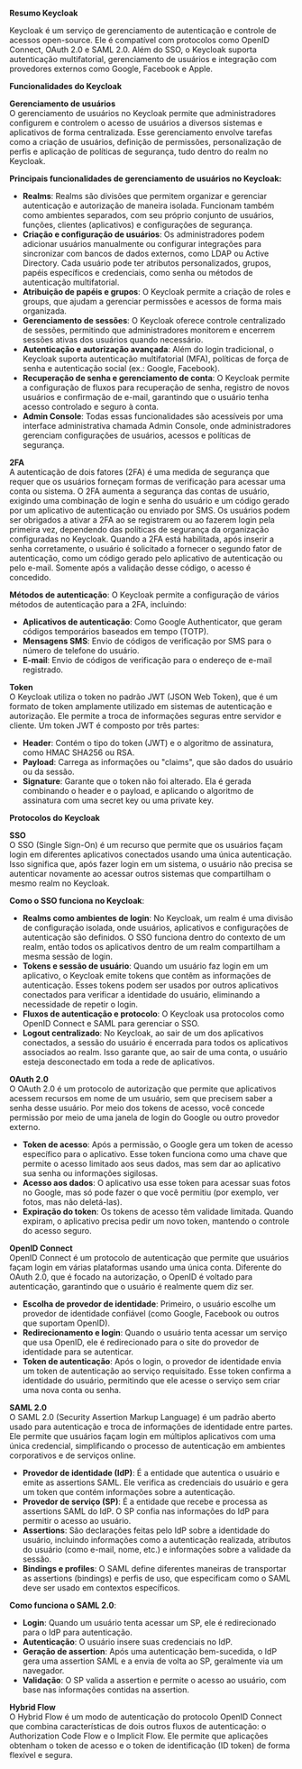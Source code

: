 **Resumo Keycloak**

Keycloak é um serviço de gerenciamento de autenticação e controle de acessos open-source. Ele é compatível com protocolos como OpenID Connect, OAuth 2.0 e SAML 2.0. Além do SSO, o Keycloak suporta autenticação multifatorial, gerenciamento de usuários e integração com provedores externos como Google, Facebook e Apple.

**Funcionalidades do Keycloak**

**Gerenciamento de usuários**  
O gerenciamento de usuários no Keycloak permite que administradores configurem e controlem o acesso de usuários a diversos sistemas e aplicativos de forma centralizada. Esse gerenciamento envolve tarefas como a criação de usuários, definição de permissões, personalização de perfis e aplicação de políticas de segurança, tudo dentro do realm no Keycloak.

**Principais funcionalidades de gerenciamento de usuários no Keycloak:**

- **Realms**: Realms são divisões que permitem organizar e gerenciar autenticação e autorização de maneira isolada. Funcionam também como ambientes separados, com seu próprio conjunto de usuários, funções, clientes (aplicativos) e configurações de segurança.
- **Criação e configuração de usuários**: Os administradores podem adicionar usuários manualmente ou configurar integrações para sincronizar com bancos de dados externos, como LDAP ou Active Directory. Cada usuário pode ter atributos personalizados, grupos, papéis específicos e credenciais, como senha ou métodos de autenticação multifatorial.
- **Atribuição de papéis e grupos**: O Keycloak permite a criação de roles e groups, que ajudam a gerenciar permissões e acessos de forma mais organizada.
- **Gerenciamento de sessões**: O Keycloak oferece controle centralizado de sessões, permitindo que administradores monitorem e encerrem sessões ativas dos usuários quando necessário.
- **Autenticação e autorização avançada**: Além do login tradicional, o Keycloak suporta autenticação multifatorial (MFA), políticas de força de senha e autenticação social (ex.: Google, Facebook).
- **Recuperação de senha e gerenciamento de conta**: O Keycloak permite a configuração de fluxos para recuperação de senha, registro de novos usuários e confirmação de e-mail, garantindo que o usuário tenha acesso controlado e seguro à conta.
- **Admin Console**: Todas essas funcionalidades são acessíveis por uma interface administrativa chamada Admin Console, onde administradores gerenciam configurações de usuários, acessos e políticas de segurança.

**2FA**  
A autenticação de dois fatores (2FA) é uma medida de segurança que requer que os usuários forneçam formas de verificação para acessar uma conta ou sistema. O 2FA aumenta a segurança das contas de usuário, exigindo uma combinação de login e senha do usuário e um código gerado por um aplicativo de autenticação ou enviado por SMS. Os usuários podem ser obrigados a ativar a 2FA ao se registrarem ou ao fazerem login pela primeira vez, dependendo das políticas de segurança da organização configuradas no Keycloak. Quando a 2FA está habilitada, após inserir a senha corretamente, o usuário é solicitado a fornecer o segundo fator de autenticação, como um código gerado pelo aplicativo de autenticação ou pelo e-mail. Somente após a validação desse código, o acesso é concedido.

**Métodos de autenticação**: O Keycloak permite a configuração de vários métodos de autenticação para a 2FA, incluindo:
- **Aplicativos de autenticação**: Como Google Authenticator, que geram códigos temporários baseados em tempo (TOTP).
- **Mensagens SMS**: Envio de códigos de verificação por SMS para o número de telefone do usuário.
- **E-mail**: Envio de códigos de verificação para o endereço de e-mail registrado.

**Token**  
O Keycloak utiliza o token no padrão JWT (JSON Web Token), que é um formato de token amplamente utilizado em sistemas de autenticação e autorização. Ele permite a troca de informações seguras entre servidor e cliente. Um token JWT é composto por três partes:
- **Header**: Contém o tipo do token (JWT) e o algoritmo de assinatura, como HMAC SHA256 ou RSA.
- **Payload**: Carrega as informações ou "claims", que são dados do usuário ou da sessão.
- **Signature**: Garante que o token não foi alterado. Ela é gerada combinando o header e o payload, e aplicando o algoritmo de assinatura com uma secret key ou uma private key.

**Protocolos do Keycloak**

**SSO**  
O SSO (Single Sign-On) é um recurso que permite que os usuários façam login em diferentes aplicativos conectados usando uma única autenticação. Isso significa que, após fazer login em um sistema, o usuário não precisa se autenticar novamente ao acessar outros sistemas que compartilham o mesmo realm no Keycloak.

**Como o SSO funciona no Keycloak**:
- **Realms como ambientes de login**: No Keycloak, um realm é uma divisão de configuração isolada, onde usuários, aplicativos e configurações de autenticação são definidos. O SSO funciona dentro do contexto de um realm, então todos os aplicativos dentro de um realm compartilham a mesma sessão de login.
- **Tokens e sessão de usuário**: Quando um usuário faz login em um aplicativo, o Keycloak emite tokens que contêm as informações de autenticação. Esses tokens podem ser usados por outros aplicativos conectados para verificar a identidade do usuário, eliminando a necessidade de repetir o login.
- **Fluxos de autenticação e protocolo**: O Keycloak usa protocolos como OpenID Connect e SAML para gerenciar o SSO.
- **Logout centralizado**: No Keycloak, ao sair de um dos aplicativos conectados, a sessão do usuário é encerrada para todos os aplicativos associados ao realm. Isso garante que, ao sair de uma conta, o usuário esteja desconectado em toda a rede de aplicativos.

**OAuth 2.0**  
O OAuth 2.0 é um protocolo de autorização que permite que aplicativos acessem recursos em nome de um usuário, sem que precisem saber a senha desse usuário. Por meio dos tokens de acesso, você concede permissão por meio de uma janela de login do Google ou outro provedor externo.
- **Token de acesso**: Após a permissão, o Google gera um token de acesso específico para o aplicativo. Esse token funciona como uma chave que permite o acesso limitado aos seus dados, mas sem dar ao aplicativo sua senha ou informações sigilosas.
- **Acesso aos dados**: O aplicativo usa esse token para acessar suas fotos no Google, mas só pode fazer o que você permitiu (por exemplo, ver fotos, mas não deletá-las).
- **Expiração do token**: Os tokens de acesso têm validade limitada. Quando expiram, o aplicativo precisa pedir um novo token, mantendo o controle do acesso seguro.

**OpenID Connect**  
OpenID Connect é um protocolo de autenticação que permite que usuários façam login em várias plataformas usando uma única conta. Diferente do OAuth 2.0, que é focado na autorização, o OpenID é voltado para autenticação, garantindo que o usuário é realmente quem diz ser.

- **Escolha de provedor de identidade**: Primeiro, o usuário escolhe um provedor de identidade confiável (como Google, Facebook ou outros que suportam OpenID).
- **Redirecionamento e login**: Quando o usuário tenta acessar um serviço que usa OpenID, ele é redirecionado para o site do provedor de identidade para se autenticar.
- **Token de autenticação**: Após o login, o provedor de identidade envia um token de autenticação ao serviço requisitado. Esse token confirma a identidade do usuário, permitindo que ele acesse o serviço sem criar uma nova conta ou senha.

**SAML 2.0**  
O SAML 2.0 (Security Assertion Markup Language) é um padrão aberto usado para autenticação e troca de informações de identidade entre partes. Ele permite que usuários façam login em múltiplos aplicativos com uma única credencial, simplificando o processo de autenticação em ambientes corporativos e de serviços online.

- **Provedor de identidade (IdP)**: É a entidade que autentica o usuário e emite as assertions SAML. Ele verifica as credenciais do usuário e gera um token que contém informações sobre a autenticação.
- **Provedor de serviço (SP)**: É a entidade que recebe e processa as assertions SAML do IdP. O SP confia nas informações do IdP para permitir o acesso ao usuário.
- **Assertions**: São declarações feitas pelo IdP sobre a identidade do usuário, incluindo informações como a autenticação realizada, atributos do usuário (como e-mail, nome, etc.) e informações sobre a validade da sessão.
- **Bindings e profiles**: O SAML define diferentes maneiras de transportar as assertions (bindings) e perfis de uso, que especificam como o SAML deve ser usado em contextos específicos.

**Como funciona o SAML 2.0**:
- **Login**: Quando um usuário tenta acessar um SP, ele é redirecionado para o IdP para autenticação.
- **Autenticação**: O usuário insere suas credenciais no IdP.
- **Geração de assertion**: Após uma autenticação bem-sucedida, o IdP gera uma assertion SAML e a envia de volta ao SP, geralmente via um navegador.
- **Validação**: O SP valida a assertion e permite o acesso ao usuário, com base nas informações contidas na assertion.

**Hybrid Flow**  
O Hybrid Flow é um modo de autenticação do protocolo OpenID Connect que combina características de dois outros fluxos de autenticação: o Authorization Code Flow e o Implicit Flow. Ele permite que aplicações obtenham o token de acesso e o token de identificação (ID token) de forma flexível e segura.
